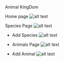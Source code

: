 
Animal KingDom

Home page
![alt text](screenshots/home.png)

Species Page
![alt text](screenshots/species.png)

- Add Species
![alt text](<screenshots/add species.png>)

- Animals Page
![alt text](screenshots/animal.png)
- Add Animal
![alt text](<screenshots/add species.png>) 